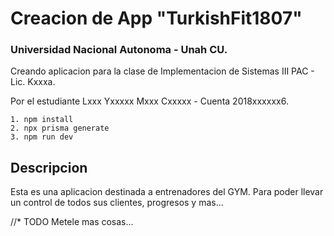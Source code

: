 # Creacion de App "TurkishFit1807"
### Universidad Nacional Autonoma - Unah CU.
Creando aplicacion para la clase de Implementacion de Sistemas III PAC - Lic. Kxxxa.

Por el estudiante Lxxx Yxxxxx Mxxx Cxxxxx - Cuenta 2018xxxxxx6. 

```
1. npm install
2. npx prisma generate
3. npm run dev
```

## Descripcion
Esta es una aplicacion destinada a entrenadores del GYM. Para poder llevar un control de todos sus clientes, progresos y mas...

//* TODO Metele mas cosas...